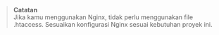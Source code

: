 > **Catatan**  
> Jika kamu menggunakan Nginx, tidak perlu menggunakan file .htaccess. Sesuaikan konfigurasi Nginx sesuai kebutuhan proyek ini.

